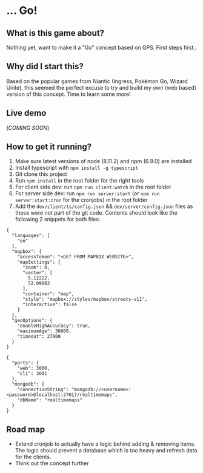 # ... Go!

## What is this game about?
Nothing yet, want to make it a "Go" concept based on GPS. First steps first..

## Why did I start this?
Based on the popular games from Niantic (Ingress, Pokémon Go, Wizard Unite),
this seemed the perfect excuse to try and build my own (web based) version
of this concept. Time to learn some more!

## Live demo
(*COMING SOON*)

## How to get it running?
1. Make sure latest versions of node (8.11.2) and npm (6.9.0) are installed
2. Install typescript with `npm install -g typescript`
3. Git clone this project
4. Run `npm install` in the root folder for the right tools
5. For client side dev: run `npm run client:watch` in the root folder
6. For server side dev: run `npm run server:start` (or `npm run
server:start:cron` for the cronjobs) in the root folder
7. Add the `dev/client/ts/config.json` && `dev/server/config.json` files as
these were not part of the git code.  Contents should look like the following
2 snippets for both files:
```
{
  "languages": [
    "en"
  ],
  "mapbox": {
    "accessToken": "<GET FROM MAPBOX WEBSITE>",
    "mapSettings": {
      "zoom": 8,
      "center": [
        5.12222,
        52.09083
      ],
      "container": "map",
      "style": "mapbox://styles/mapbox/streets-v11",
      "interactive": false
    }
  },
  "geoOptions": {
    "enableHighAccuracy": true,
    "maximumAge": 30000,
    "timeout": 27000
  }
}
```
```
{
  "ports": {
    "web": 3000,
    "cli": 3001
  },
  "mongodb": {
    "connectionString": "mongodb://<username>:<password>@localhost:27017/realtimemaps",
    "dbName": "realtimemaps"
  }
}

```

## Road map
* Extend cronjob to actually have a logic behind adding & removing items.
The logic should prevent a database which is too heavy and refresh data for
the clients.
* Think out the concept further

